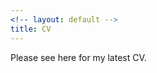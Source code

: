 ```yaml
---
<!-- layout: default -->
title: CV
---
```


<!-- Please see [here](https://github.com/trmcdade/trmcdade.github.io/files/5821192/McDade_CV.pdf) for my latest CV. -->
<!-- Please see <a href="trmcdade.github.io/assets/cv/McDade_CV.pdf" target="_blank">here</a> for my latest CV. -->
Please see <a src="trmcdade.github.io/assets/cv/McDade_CV.pdf" target="_blank">here</a> for my latest CV.
